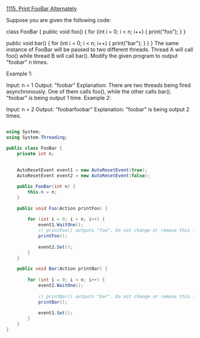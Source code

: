 [1115. Print FooBar Alternately](https://leetcode.com/problems/print-foobar-alternately/)  

Suppose you are given the following code:

class FooBar {
  public void foo() {
    for (int i = 0; i < n; i++) {
      print("foo");
    }
  }

  public void bar() {
    for (int i = 0; i < n; i++) {
      print("bar");
    }
  }
}
The same instance of FooBar will be passed to two different threads. Thread A will call foo() while thread B will call bar(). Modify the given program to output "foobar" n times.

 

Example 1:

Input: n = 1
Output: "foobar"
Explanation: There are two threads being fired asynchronously. One of them calls foo(), while the other calls bar(). "foobar" is being output 1 time.
Example 2:

Input: n = 2
Output: "foobarfoobar"
Explanation: "foobar" is being output 2 times.


```C#

using System;
using System.Threading;

public class FooBar {
    private int n;
    
    
    AutoResetEvent event1 = new AutoResetEvent(true);
    AutoResetEvent event2 = new AutoResetEvent(false);

    public FooBar(int n) {
        this.n = n;
    }

    public void Foo(Action printFoo) {
        
        for (int i = 0; i < n; i++) {
            event1.WaitOne();
        	// printFoo() outputs "foo". Do not change or remove this line.
        	printFoo();
            
            event2.Set();
        }
    }

    public void Bar(Action printBar) {
        
        for (int i = 0; i < n; i++) {
            event2.WaitOne();
            
            // printBar() outputs "bar". Do not change or remove this line.
        	printBar();
            
            event1.Set();
        }
    }
}
```